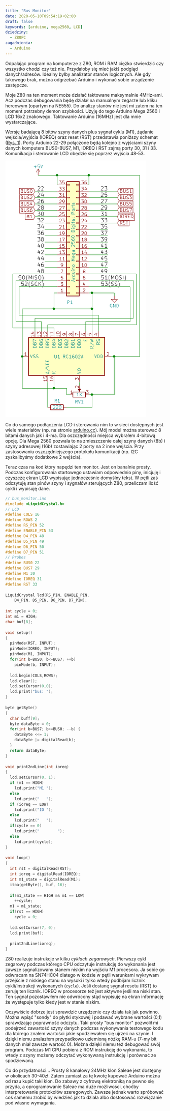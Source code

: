 ```yaml
---
title: "Bus Monitor"
date: 2020-05-10T09:54:19+02:00
draft: false
keywords: [arduino, mega2560, LCD]
dziedziny:
  - Z80PC
zagadnienia:
  - Arduino
---
```


Odpalając program na komputerze z Z80, ROM i RAM ciężko stwierdzić czy wszystko chodzi czy też nie. Przydałoby się mieć jakiś podgląd danych/adresów. Idealny byłby analizator stanów logicznych. Ale gdy takowego brak, można odgrzebać Arduino i wykonać sobie urządzenie zastępcze.

<!--more-->

Moje Z80 na ten moment może działać taktowane maksymalnie 4MHz-ami. Acz podczas debugowania będę działał na manualnym zegarze lub kliku hercowym (opartym na NE555). Do analizy stanów nie jest mi zatem na ten moment potrzebny demon szybkości. Użyję do tego Arduino Mega 2560 i LCD 16x2 znakowego. Taktowanie Arduino (16MHz) jest dla mnie wystarczające.

Wersję badającą 8 bitów szyny danych plus sygnał cyklu (M1), żądanie wejścia/wyjścia (IOREQ) oraz reset (RST) przedstawia poniższy schemat ([Rys. 1](#schemat)). Porty Arduino 22-29 połączone będą kolejno z wyjściami szyny danych komputera BUS0-BUS7, M1, IOREQ i RST zajmą porty 30, 31 i 33. Komunikacja i sterowanie LCD obędzie się poprzez wyjścia 48-53.

![schemat](/Z80/BusMonitor/bus_monitor_schemat.png "Rys. 1) Schemat układu")

Co do samego podłączenia LCD i sterowania nim to w sieci dostępnych jest wiele materiałów (np. na stronie [arduino.cc](https://www.arduino.cc/en/Tutorial/HelloWorld)). Mój model można sterować 8 bitami danych jak i 4-ma. Dla oszczędności miejsca wybrałem 4-bitową opcję. Dla Mega 2560 pozwala to na zmieszczenie całej szyny danych (8b) i szyny adresowej (16b) zostawiając 2 porty na 2 inne wejścia. Przy zastosowaniu oszczędniejszego protokołu komunikacji (np. I2C zyskalibyśmy dodatkowe 2 wejścia).

Teraz czas na kod który napędzi ten monitor. Jest on banalnie prosty. Podczas konfigurowania startowego ustawiam odpowiednio piny, inicjuję i czyszczę ekran LCD wypisując jednocześnie domyślny tekst. W pętli zaś odczytuję stan pinów szyny i sygnałów sterujących Z80, przeliczam ilość cykli i wypisuję dane.

```c
// bus_monitor.ino
#include <LiquidCrystal.h>
// LCD
#define COLS 16
#define ROWS 2
#define RS_PIN 52
#define ENABLE_PIN 53
#define D4_PIN 48
#define D5_PIN 49
#define D6_PIN 50
#define D7_PIN 51
// Probes
#define BUS0 22
#define BUS7 29
#define M1 30
#define IOREQ 31
#define RST 33

LiquidCrystal lcd(RS_PIN, ENABLE_PIN, 
    D4_PIN, D5_PIN, D6_PIN, D7_PIN);

int cycle = 0;
int m1 = HIGH;
char buf[8];

void setup()
{
  pinMode(RST, INPUT);
  pinMode(IOREQ, INPUT);
  pinMode(M1, INPUT);
  for(int b=BUS0; b<=BUS7; ++b)
    pinMode(b, INPUT);
    
  lcd.begin(COLS,ROWS);
  lcd.clear();
  lcd.setCursor(0,0);
  lcd.print("bus: ");
}

byte getByte() 
{
  char buff[9];
  byte dataByte = 0;
  for(int b=BUS7; b>=BUS0; --b) {
    dataByte <<= 1;
    dataByte |= digitalRead(b);
  }
  return dataByte;
}

void print2ndLine(int ioreq) 
{
  lcd.setCursor(0, 1);
  if (m1 == HIGH)
    lcd.print("M1 ");
  else
    lcd.print("   ");
  if (ioreq == LOW)
    lcd.print("IO ");
  else
    lcd.print("   ");
  if(cycle == 0)
    lcd.print("        ");
  else
    lcd.print(cycle);
}

void loop()
{
  int rst = digitalRead(RST);
  int ioreq = digitalRead(IOREQ);
  int m1_state = digitalRead(M1);
  itoa(getByte(), buf, 16);

  if(m1_state == HIGH && m1 == LOW)
    ++cycle;
  m1 = m1_state;
  if(rst == HIGH)
    cycle = 0;

  lcd.setCursor(7, 0);
  lcd.print(buf);

  print2ndLine(ioreq);
}
```

Z80 realizuje instrukcje w kilku *cyklach zegarowych*. Pierwszy cykl zegarowy podczas którego CPU odczytuje instrukcję do wykonania jest zawsze sygnalizowany stanem niskim na wyjściu M1 procesora. Ja sobie go odwracam na SN74HC04 dlatego w kodzie w pętli warunkami wykrywam przejście z niskiego stanu na wysoki i tylko wtedy podbijam licznik cykli/instrukcji wykonanych (```cycle```). Jeśli dostanę sygnał resetu (RST) to zeruję ten licznik. IOREQ w procesorze też jest aktywne jeśli ma niski stan. Ten sygnał pozostawiłem nie odwrócony stąd wypisuję na ekran informację że występuje tylko kiedy jest w stanie niskim. 

Oczywiście dobrze jest sprawdzić urządzenie czy działa tak jak powinno. Można wpiąć "sondy" do płytki stykowej i podawać wybrane wartości (0,1) sprawdzając poprawność odczytu. Taki prosty "bus monitor" pozwolił mi podejrzeć zawartość szyny danych podczas wykonywania testowego kodu dla którego znałem wartości jakie spodziewałem się ujrzeć na szynie. I dzięki niemu znalazłem przypadkowo uziemioną nóżkę RAM-u (7-my bit danych miał zawsze wartość 0). Można dzięki niemu też debugować swój program. Podczas M1 CPU pobiera z ROM instrukcję do wykonania, to wtedy z szyny możemy odczytać wykonywaną instrukcję i porównać ze spodziewaną.

Co do przydatności...
Prosty 8 kanałowy 24MHz klon Saleae jest dostępny w okolicach 30-40zł. Zatem zamiast za tę kwotę kupować Arduino można od razu kupić taki klon. Do zabawy z cyfrową elektroniką na pewno się przyda, a oprogramowanie Saleae ma duże możliwości, choćby interpretowanie protokołów szeregowych. Zawsze jednak warto spróbować coś samemu zrobić by wiedzieć jak to działa albo dostosować rozwiązanie pod własne wymagania.